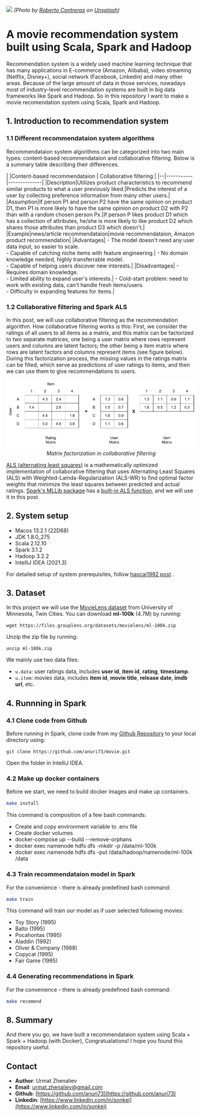 ![](web/img/poster.avif)
*(Photo
by <a href="https://unsplash.com/@tysonmoultrie?utm_source=unsplash&utm_medium=referral&utm_content=creditCopyText">
Roberto Contreras</a> on <a href="https://unsplash.com/photos/n7A4TjAQLN4">Unsplash</a>)*

# A movie recommendation system built using Scala, Spark and Hadoop

Recommendation system is a widely used machine learning technique that has many applications in E-commerce (Amazon,
Alibaba), video streaming (Netflix, Disney+), social network (Facebook, Linkedin) and many other areas. Because of the
large amount of data in those services, nowadays most of industry-level recommendation systems are built in big data
frameworks like Spark and Hadoop. So in this repository I want to make a movie recomendation system using Scala, Spark
and Hadoop.

## 1. Introduction to recommendation system

### 1.1 Different recommendataion system algorithms

Recommendataion system algorithms can be categorized into two main types: content-based recommendataion and
collaborative filtering. Below is a summary table describing their differences.

| |Content-based recommendataion | Collaborative filtering | |--|-----------|--------------| |Description|Utilizes
product characteristics to recommend similar products to what a user previously liked.|Predicts the interest of a user
by collecting preference information from many other users.| |Assumption|If person P1 and person P2 have the same
opinion on product D1, then P1 is more likely to have the same opinion on product D2 with P2 than with a random chosen
person Px.|If person P likes product D1 which has a collection of attributes, he/she is more likely to like product D2
which shares those attributes than product D3 which doesn't.| |Example|news/article recommendataion|movie
recommendataion, Amazon product recommendation| |Advantages| - The model doesn't need any user data input, so easier to
scale.<br /> - Capable of catching niche items with feature engineering.| - No domain knowledge needed, highly
transferrable model.<br /> - Capable of helping users discover new interests.| |Disadvantages| - Requires domain
knowledge.<br /> - Limited ability to expand user's interests.| - Cold-start problem: need to work with existing data,
can't handle fresh items/users.<br /> - Difficulty in expanding features for items.|

### 1.2 Collaborative filtering and Spark ALS

In this post, we will use collaborative filtering as the recommendation algorithm. How collaborative filtering works is
this: First, we consider the ratings of all users to all items as a matrix, and this matrix can be factorized to two
separate matrices, one being a user matrix where rows represent users and columns are latent factors; the other being a
item matrix where rows are latent factors and columns represent items (see figure below). During this factorization
process, the missing values in the ratings matrix can be filled, which serve as predictions of user ratings to items,
and then we can use them to give recommendations to users.

<p align="center">
<img src="web/img/matrix-factorization.png">
<br>
<em> Matrix factorization in collaborative filtering</em></p>

[ALS (alternating least squares)](https://towardsdatascience.com/prototyping-a-recommender-system-step-by-step-part-2-alternating-least-square-als-matrix-4a76c58714a1)
is a mathematically optimized implementation of collaborative filtering that uses Alternating Least Squares (ALS) with
Weighted-Lamda-Regularization (ALS-WR) to find optimal factor weights that minimize the least squares between predicted
and actual ratings. [Spark's MLLib package](https://spark.apache.org/docs/latest/ml-guide.html) has
a [built-in ALS function](https://spark.apache.org/docs/latest/mllib-collaborative-filtering.html), and we will use it
in this post.

## 2. System setup

* Macos 13.2.1 (22D68)
* JDK 1.8.0_275
* Scala 2.12.10
* Spark 3.1.2
* Hadoop 3.2.2
* IntelliJ IDEA (2021.3)

For detailed setup of system prerequisites,
follow [haocai1992 post](https://haocai1992.github.io/data/science/2022/01/11/how-to-set-up-your-environment-for-spark.html)
.

## 3. Dataset

In this project we will use the [MovieLens dataset](https://grouplens.org/datasets/movielens/) from University of
Minnesota, Twin Cities. You can download **ml-100k** (4.7M) by running:

```
wget https://files.grouplens.org/datasets/movielens/ml-100k.zip
```

Unzip the zip file by running:

```
unzip ml-100k.zip
```

We mainly use two data files:

* `u.data`: user ratings data, includes **user id**, **item id**, **rating**, **timestamp**.
* `u.item`: movies data, includes **item id**, **movie title**, **release date**, **imdb url**, etc.

## 4. Runnning in Spark

### 4.1 Clone code from Github

Before running in Spark, clone code from my [Github Repository](https://github.com/anuri73/movie.git) to your local
directory using:

```
git clone https://github.com/anuri73/movie.git
```

Open the folder in IntelliJ IDEA.

### 4.2 Make up docker containers

Before we start, we need to build docker images and make up containers.

```bash
make install
```

This command is composition of a few bash commands:

- Create and copy environment variable to .env file
- Create docker volumes
- docker-compose up --build --remove-orphans
- docker exec namenode hdfs dfs -mkdir -p /data/ml-100k
- docker exec namenode hdfs dfs -put /data/hadoop/namenode/ml-100k /data

### 4.3 Train recommendataion model in Spark

For the convenience - there is already predefined bash command:

```bash
make train
```

This command will train our model as if user selected following movies:

- Toy Story (1995)
- Balto (1995)
- Pocahontas (1995)
- Aladdin (1992)
- Oliver & Company (1988)
- Copycat (1995)
- Fair Game (1995)

### 4.4 Generating recommendations in Spark

For the convenience - there is already predefined bash command:

```bash
make recomend
```

## 8. Summary

And there you go, we have built a recommendataion system using Scala + Spark + Hadoop (with Docker), Congratualations! I
hope you found this repository useful.

## Contact

* **Author**: Urmat Zhenaliev
* **Email**: [urmat.zhenaliev@gmail.com](mailto:urmat.zhenaliev@gmail.com)
* **Github**: [https://github.com/anuri73](https://github.com/anuri73)
* **Linkedin**: [https://www.linkedin.com/in/sonkei](https://www.linkedin.com/in/sonkei)